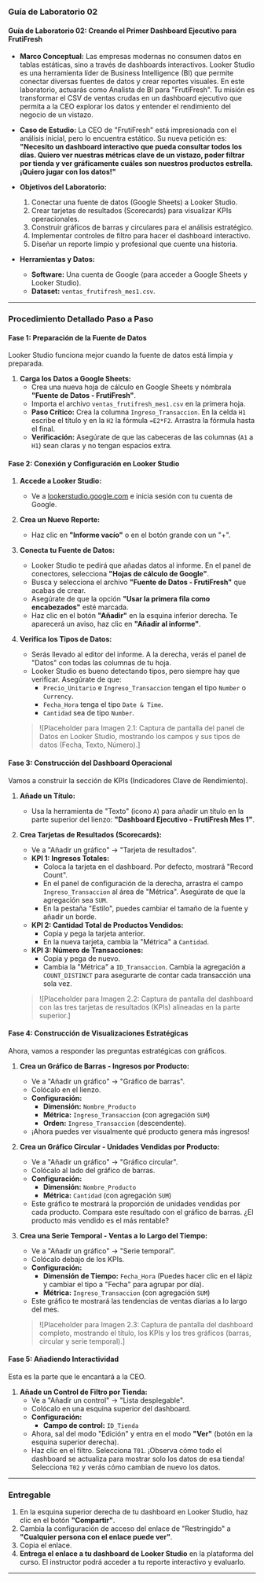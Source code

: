 ### **Guía de Laboratorio 02**

#### **Guía de Laboratorio 02: Creando el Primer Dashboard Ejecutivo para FrutiFresh**

*   **Marco Conceptual:**
    Las empresas modernas no consumen datos en tablas estáticas, sino a través de dashboards interactivos. Looker Studio es una herramienta líder de Business Intelligence (BI) que permite conectar diversas fuentes de datos y crear reportes visuales. En este laboratorio, actuarás como Analista de BI para "FrutiFresh". Tu misión es transformar el CSV de ventas crudas en un dashboard ejecutivo que permita a la CEO explorar los datos y entender el rendimiento del negocio de un vistazo.

*   **Caso de Estudio:**
    La CEO de "FrutiFresh" está impresionada con el análisis inicial, pero lo encuentra estático. Su nueva petición es: **"Necesito un dashboard interactivo que pueda consultar todos los días. Quiero ver nuestras métricas clave de un vistazo, poder filtrar por tienda y ver gráficamente cuáles son nuestros productos estrella. ¡Quiero jugar con los datos!"**

*   **Objetivos del Laboratorio:**
    1.  Conectar una fuente de datos (Google Sheets) a Looker Studio.
    2.  Crear tarjetas de resultados (Scorecards) para visualizar KPIs operacionales.
    3.  Construir gráficos de barras y circulares para el análisis estratégico.
    4.  Implementar controles de filtro para hacer el dashboard interactivo.
    5.  Diseñar un reporte limpio y profesional que cuente una historia.

*   **Herramientas y Datos:**
    *   **Software:** Una cuenta de Google (para acceder a Google Sheets y Looker Studio).
    *   **Dataset:** `ventas_frutifresh_mes1.csv`.

---

### **Procedimiento Detallado Paso a Paso**

#### **Fase 1: Preparación de la Fuente de Datos**

Looker Studio funciona mejor cuando la fuente de datos está limpia y preparada.

1.  **Carga los Datos a Google Sheets:**
    *   Crea una nueva hoja de cálculo en Google Sheets y nómbrala **"Fuente de Datos - FrutiFresh"**.
    *   Importa el archivo `ventas_frutifresh_mes1.csv` en la primera hoja.
    *   **Paso Crítico:** Crea la columna `Ingreso_Transaccion`. En la celda `H1` escribe el título y en la `H2` la fórmula `=E2*F2`. Arrastra la fórmula hasta el final.
    *   **Verificación:** Asegúrate de que las cabeceras de las columnas (`A1` a `H1`) sean claras y no tengan espacios extra.

#### **Fase 2: Conexión y Configuración en Looker Studio**

1.  **Accede a Looker Studio:**
    *   Ve a [lookerstudio.google.com](https://lookerstudio.google.com/) e inicia sesión con tu cuenta de Google.

2.  **Crea un Nuevo Reporte:**
    *   Haz clic en **"Informe vacío"** o en el botón grande con un "+".

3.  **Conecta tu Fuente de Datos:**
    *   Looker Studio te pedirá que añadas datos al informe. En el panel de conectores, selecciona **"Hojas de cálculo de Google"**.
    *   Busca y selecciona el archivo **"Fuente de Datos - FrutiFresh"** que acabas de crear.
    *   Asegúrate de que la opción **"Usar la primera fila como encabezados"** esté marcada.
    *   Haz clic en el botón **"Añadir"** en la esquina inferior derecha. Te aparecerá un aviso, haz clic en **"Añadir al informe"**.

4.  **Verifica los Tipos de Datos:**
    *   Serás llevado al editor del informe. A la derecha, verás el panel de "Datos" con todas las columnas de tu hoja.
    *   Looker Studio es bueno detectando tipos, pero siempre hay que verificar. Asegúrate de que:
        *   `Precio_Unitario` e `Ingreso_Transaccion` tengan el tipo `Number` o `Currency`.
        *   `Fecha_Hora` tenga el tipo `Date & Time`.
        *   `Cantidad` sea de tipo `Number`.
    > ![Placeholder para Imagen 2.1: Captura de pantalla del panel de Datos en Looker Studio, mostrando los campos y sus tipos de datos (Fecha, Texto, Número).]

#### **Fase 3: Construcción del Dashboard Operacional**

Vamos a construir la sección de KPIs (Indicadores Clave de Rendimiento).

1.  **Añade un Título:**
    *   Usa la herramienta de "Texto" (icono `A`) para añadir un título en la parte superior del lienzo: **"Dashboard Ejecutivo - FrutiFresh Mes 1"**.

2.  **Crea Tarjetas de Resultados (Scorecards):**
    *   Ve a "Añadir un gráfico" -> "Tarjeta de resultados".
    *   **KPI 1: Ingresos Totales:**
        *   Coloca la tarjeta en el dashboard. Por defecto, mostrará "Record Count".
        *   En el panel de configuración de la derecha, arrastra el campo `Ingreso_Transaccion` al área de "Métrica". Asegúrate de que la agregación sea `SUM`.
        *   En la pestaña "Estilo", puedes cambiar el tamaño de la fuente y añadir un borde.
    *   **KPI 2: Cantidad Total de Productos Vendidos:**
        *   Copia y pega la tarjeta anterior.
        *   En la nueva tarjeta, cambia la "Métrica" a `Cantidad`.
    *   **KPI 3: Número de Transacciones:**
        *   Copia y pega de nuevo.
        *   Cambia la "Métrica" a `ID_Transaccion`. Cambia la agregación a `COUNT_DISTINCT` para asegurarte de contar cada transacción una sola vez.

    > ![Placeholder para Imagen 2.2: Captura de pantalla del dashboard con las tres tarjetas de resultados (KPIs) alineadas en la parte superior.]

#### **Fase 4: Construcción de Visualizaciones Estratégicas**

Ahora, vamos a responder las preguntas estratégicas con gráficos.

1.  **Crea un Gráfico de Barras - Ingresos por Producto:**
    *   Ve a "Añadir un gráfico" -> "Gráfico de barras".
    *   Colócalo en el lienzo.
    *   **Configuración:**
        *   **Dimensión:** `Nombre_Producto`
        *   **Métrica:** `Ingreso_Transaccion` (con agregación `SUM`)
        *   **Orden:** `Ingreso_Transaccion` (descendente).
    *   ¡Ahora puedes ver visualmente qué producto genera más ingresos!

2.  **Crea un Gráfico Circular - Unidades Vendidas por Producto:**
    *   Ve a "Añadir un gráfico" -> "Gráfico circular".
    *   Colócalo al lado del gráfico de barras.
    *   **Configuración:**
        *   **Dimensión:** `Nombre_Producto`
        *   **Métrica:** `Cantidad` (con agregación `SUM`)
    *   Este gráfico te mostrará la proporción de unidades vendidas por cada producto. Compara este resultado con el gráfico de barras. ¿El producto más vendido es el más rentable?

3.  **Crea una Serie Temporal - Ventas a lo Largo del Tiempo:**
    *   Ve a "Añadir un gráfico" -> "Serie temporal".
    *   Colócalo debajo de los KPIs.
    *   **Configuración:**
        *   **Dimensión de Tiempo:** `Fecha_Hora` (Puedes hacer clic en el lápiz y cambiar el tipo a "Fecha" para agrupar por día).
        *   **Métrica:** `Ingreso_Transaccion` (con agregación `SUM`)
    *   Este gráfico te mostrará las tendencias de ventas diarias a lo largo del mes.

    > ![Placeholder para Imagen 2.3: Captura de pantalla del dashboard completo, mostrando el título, los KPIs y los tres gráficos (barras, circular y serie temporal).]

#### **Fase 5: Añadiendo Interactividad**

Esta es la parte que le encantará a la CEO.

1.  **Añade un Control de Filtro por Tienda:**
    *   Ve a "Añadir un control" -> "Lista desplegable".
    *   Colócalo en una esquina superior del dashboard.
    *   **Configuración:**
        *   **Campo de control:** `ID_Tienda`
    *   Ahora, sal del modo "Edición" y entra en el modo **"Ver"** (botón en la esquina superior derecha).
    *   Haz clic en el filtro. Selecciona `T01`. ¡Observa cómo todo el dashboard se actualiza para mostrar solo los datos de esa tienda! Selecciona `T02` y verás cómo cambian de nuevo los datos.

---

### **Entregable**

1.  En la esquina superior derecha de tu dashboard en Looker Studio, haz clic en el botón **"Compartir"**.
2.  Cambia la configuración de acceso del enlace de "Restringido" a **"Cualquier persona con el enlace puede ver"**.
3.  Copia el enlace.
4.  **Entrega el enlace a tu dashboard de Looker Studio** en la plataforma del curso. El instructor podrá acceder a tu reporte interactivo y evaluarlo.

---

